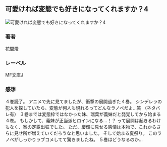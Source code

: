 ## 可愛ければ変態でも好きになってくれますか？4
![可愛ければ変態でも好きになってくれますか？4](https://cdn.discordapp.com/attachments/1211570779934695494/1217656693169852477/1PlZOi4Dq4M0yp5vuW8-oK6j3Umw_jhgoT5vYEslUEzw6hGhhvCffXboSloNPMQ.png?ex=6604d22a&is=65f25d2a&hm=f38bb54a7e5aa5c7c03bd84f299e6b90c0864bcbfcc05a3e4f2063f1755f3481&)
### 著者
花間燈
### レーベル
MF文庫J
### 感想
４巻読了。
アニメで先に見てましたが、衝撃の展開過ぎた４巻。
シンデレラの犯人を探していたら、変態が何人も現れるってどんなラノベだよ…笑
（ネタバレ有）
３巻までは変態枠ではなかった妹、瑞葉が義妹だと発覚してから始まる４巻。
もしかして、義妹が正当派ヒロインになる…！？
って展開は起きるわけもなく、案の定露出狂でした。
ただ、慶輝に見せる感情は本物で、これからさらに見せ所が増えていくだろうなと思いました。
そして始まる夏祭り。
このラノベがしっかりラブコメしてて驚きましたね。
５巻はどうなるのか…